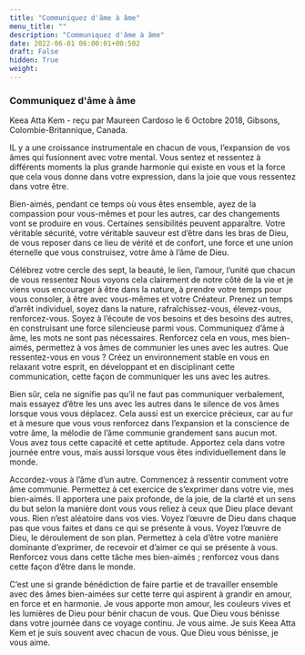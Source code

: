 ```yaml
---
title: "Communiquez d'âme à âme"
menu_title: ""
description: "Communiquez d'âme à âme"
date: 2022-06-01 06:00:01+00:502
draft: False
hidden: True
weight:
---
```

### Communiquez d'âme à âme

Keea Atta Kem - reçu par Maureen Cardoso le 6 Octobre 2018, Gibsons, Colombie-Britannique, Canada.

IL y a une croissance instrumentale en chacun de vous, l’expansion de vos âmes qui fusionnent avec votre mental. Vous sentez et ressentez à différents moments la plus grande harmonie qui existe en vous et la force que cela vous donne dans votre expression, dans la joie que vous ressentez dans votre être.

Bien-aimés, pendant ce temps où vous êtes ensemble, ayez de la compassion pour vous-mêmes et pour les autres, car des changements vont se produire en vous. Certaines sensibilités peuvent apparaître. Votre véritable sécurité, votre véritable sauveur est d’être dans les bras de Dieu, de vous reposer dans ce lieu de vérité et de confort, une force et une union éternelle que vous construisez, votre âme à l’âme de Dieu.

Célébrez votre cercle des sept, la beauté, le lien, l’amour, l’unité que chacun de vous ressentez Nous voyons cela clairement de notre côté de la vie et je viens vous encourager à être dans la nature, à prendre votre temps pour vous consoler, à être avec vous-mêmes et votre Créateur. Prenez un temps d’arrêt individuel, soyez dans la nature, rafraîchissez-vous, élevez-vous, renforcez-vous. Soyez à l’écoute de vos besoins et des besoins des autres, en construisant une force silencieuse parmi vous. Communiquez d’âme à âme, les mots ne sont pas nécessaires. Renforcez cela en vous, mes bien-aimés, permettez à vos âmes de communier les unes avec les autres. Que ressentez-vous en vous ? Créez un environnement stable en vous en relaxant votre esprit, en développant et en disciplinant cette communication, cette façon de communiquer les uns avec les autres.

Bien sûr, cela ne signifie pas qu’il ne faut pas communiquer verbalement, mais essayez d’être les uns avec les autres dans le silence de vos âmes lorsque vous vous déplacez. Cela aussi est un exercice précieux, car au fur et à mesure que vous vous renforcez dans l’expansion et la conscience de votre âme, la mélodie de l’âme communie grandement sans aucun mot. Vous avez tous cette capacité et cette aptitude. Apportez cela dans votre journée entre vous, mais aussi lorsque vous êtes individuellement dans le monde.

Accordez-vous à l’âme d’un autre. Commencez à ressentir comment votre âme communie. Permettez à cet exercice de s’exprimer dans votre vie, mes bien-aimés. Il apportera une paix profonde, de la joie, de la clarté et un sens du but selon la manière dont vous vous reliez à ceux que Dieu place devant vous. Rien n’est aléatoire dans vos vies. Voyez l’œuvre de Dieu dans chaque pas que vous faites et dans ce qui se présente à vous. Voyez l’œuvre de Dieu, le déroulement de son plan. Permettez à cela d’être votre manière dominante d’exprimer, de recevoir et d’aimer ce qui se présente à vous. Renforcez vous dans cette tâche mes bien-aimés ; renforcez vous dans cette façon d’être dans le monde.

C’est une si grande bénédiction de faire partie et de travailler ensemble avec des âmes bien-aimées sur cette terre qui aspirent à grandir en amour, en force et en harmonie. Je vous apporte mon amour, les couleurs vives et les lumières de Dieu pour bénir chacun de vous. Que Dieu vous bénisse dans votre journée dans ce voyage continu. Je vous aime. Je suis Keea Atta Kem et je suis souvent avec chacun de vous. Que Dieu vous bénisse, je vous aime.
